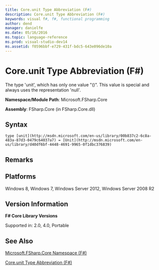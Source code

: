 ```yaml
---
title: Core.unit Type Abbreviation (F#)
description: Core.unit Type Abbreviation (F#)
keywords: visual f#, f#, functional programming
author: dend
manager: danielfe
ms.date: 05/16/2016
ms.topic: language-reference
ms.prod: visual-studio-dev14
ms.assetid: f0596bbf-e729-431f-bdc5-643e096de10a 
---
```


# Core.unit Type Abbreviation (F#)

The type 'unit', which has only one value "()". This value is special and always uses the representation 'null'.

**Namespace/Module Path**: Microsoft.FSharp.Core

**Assembly**: FSharp.Core (in FSharp.Core.dll)


## Syntax

```
type [unit](http://msdn.microsoft.com/en-us/library/00b837c2-6c8a-483a-87d3-0479c64037a7) = [Unit](http://msdn.microsoft.com/en-us/library/d40df6bf-4448-4691-9965-0f1dbc376839)
```

## Remarks

## Platforms
Windows 8, Windows 7, Windows Server 2012, Windows Server 2008 R2


## Version Information
**F# Core Library Versions**

Supported in: 2.0, 4.0, Portable




## See Also
[Microsoft.FSharp.Core Namespace &#40;F&#35;&#41;](Microsoft.FSharp.Core-Namespace-%5BFSharp%5D.md)

[Core.unit Type Abbreviation &#40;F&#35;&#41;](Core.unit-Type-Abbreviation-%5BFSharp%5D.md)

